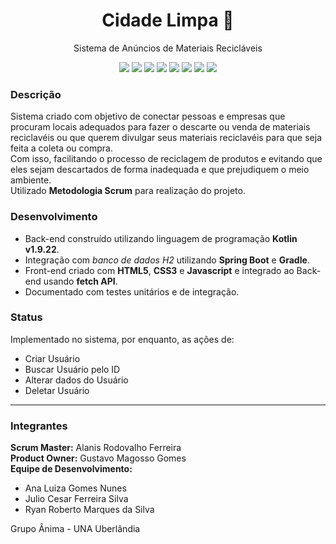 <h1 align="center">Cidade Limpa &#127811</h1>
<p align="center">Sistema de Anúncios de Materiais Recicláveis</p>
<p align="center">
    <a alt="Kotlin">
        <img src="https://img.shields.io/badge/Kotlin-7F52FF?&logo=Kotlin&logoColor=fff"/>
    </a>
    <a alt="Spring Boot">
        <img src="https://img.shields.io/badge/Spring%20Boot-6DB33F?&logo=Spring&logoColor=fff"/>
    </a>
    <a alt="Gradle">
        <img src="https://img.shields.io/badge/Gradle-02303A?style=flat&logo=Gradle&logoColor=fff" />
    </a>
    <a alt="H2">
        <img src="https://img.shields.io/badge/H2-0f1efd?style=flat" />
    </a>
    <a alt="Flyway">
        <img src="https://img.shields.io/badge/Flyway-CC0200?style=flat&logo=Flyway&logoColor=fff">
    </a>
    <a alt="HTML5HTML5">
        <img src="https://img.shields.io/badge/HTML5-E34F26?style=flat&logo=HTML5&logoColor=fff">
    </a>
    <a alt="CSS3">
        <img src="https://img.shields.io/badge/CSS3-1572B6?style=flat&logo=CSS3&logoColor=fff">
    </a>
    <a alt="Javascript">
        <img src="https://img.shields.io/badge/Javascript-F7DF1E?flat&logo=Javascript&logoColor=000">
    </a>
</p>

<h3>Descrição</h3>
<p>Sistema criado com objetivo de conectar pessoas e empresas que procuram locais adequados para fazer o descarte ou venda de materiais reciclavéis ou que querem divulgar seus materiais reciclavéis para que seja feita a coleta ou compra.<br />
Com isso, facilitando o processo de reciclagem de produtos e evitando que eles sejam descartados de forma inadequada e que prejudiquem o meio ambiente.<br />
Utilizado <strong>Metodologia Scrum</strong> para realização do projeto.
</p>

<h3>Desenvolvimento</h3>
<ul>
<li>Back-end construído utilizando linguagem de programação <strong>Kotlin v1.9.22</strong>.</li>
<li>Integração com <em>banco de dados H2</em> utilizando <strong>Spring Boot</strong> e <strong>Gradle</strong>.</li>
<li>Front-end criado com <strong>HTML5</strong>, <strong>CSS3</strong> e <strong>Javascript</strong> e integrado ao Back-end usando <strong>fetch API</strong>.</li>
<li>Documentado com testes unitários e de integração.</li>
</ul>

<h3>Status</h3>
<p>Implementado no sistema, por enquanto, as ações de:
    <ul>
<li>Criar Usuário</li>
<li>Buscar Usuário pelo ID</li>
<li>Alterar dados do Usuário</li>
<li>Deletar Usuário</li>
</ul>

<hr>
<h3>Integrantes</h3>
<p><strong>Scrum Master:</strong> Alanis Rodovalho Ferreira<br />
<strong>Product Owner:</strong> Gustavo Magosso Gomes<br />
<strong>Equipe de Desenvolvimento:</strong>
</p>
<ul>
<li>Ana Luiza Gomes Nunes</li>
<li>Julio Cesar Ferreira Silva</li>
<li>Ryan Roberto Marques da Silva</li>
</ul>

<h7>Grupo Ânima - UNA Uberlândia</h7>













